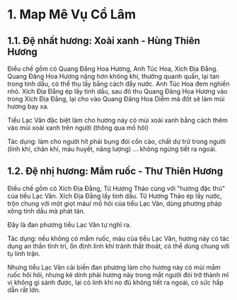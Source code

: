 # 1. Map Mê Vụ Cổ Lâm

## 1.1. Đệ nhất hương: Xoài xanh - Hùng Thiên Hương 

Điều chế gồm có Quang Đăng Hoa Hương, Anh Túc Hoa, Xích Địa Đằng. Quang Đăng Hoa Hương nặng hơn không khí, thường quanh quẩn, lại tan trong tinh dầu, có thể thu lấy bằng cách đẩy nước. Anh Túc Hoa đem nghiền nhỏ. Xích Địa Đằng ép lấy tinh dầu, sau đó thu Quang Đăng Hoa Hương vào trong Xích Địa Đằng, lại cho vào Quang Đăng Hoa Diễm mà đốt sẽ làm mùi hương bay xa. 

Tiểu Lạc Vân đặc biệt làm cho hương này có mùi xoài xanh bằng cách thêm vào mùi xoài xanh trên người (thông qua mồ hôi)

Tác dụng: làm cho người hít phải bụng đói cồn cào, chất dự trữ trong người (linh khí, chân khí, máu huyết, năng lượng) ... không ngừng tiết ra ngoài. 

## 1.2. Đệ nhị hương: Mắm ruốc - Thư Thiên Hương 

Điều chế gồm có Xích Địa Đằng, Tử Hương Thảo cùng với "hương đặc thù" của tiểu Lạc Vân. Xích Địa Đằng lấy tinh dầu. Tử Hương Thảo ép lấy nước, trộn chung với một giọt máu/ mồ hôi của tiểu Lạc Vân, dùng phương pháp xông tinh dầu mà phát tán. 

Đây là đan phương tiểu Lạc Vân tự nghĩ ra. 

Tác dụng: nếu không có mắm ruốc, máu của tiểu Lạc Vân, hương này có tác dụng an thần tĩnh trí, ổn định linh khí tránh thất thoát, có thể dùng chung với tụ linh trận. 

Nhưng tiểu Lạc Vân cải biến đan phương làm cho hương này có mùi mắm ruốc hôi hôi, nhưng kẻ dính phải hương này trong mắt người đói trở thành mĩ vị không gì sánh được, lại có linh khí no đủ không tiết ra ngoài, có sức hấp dẫn rất lớn. 